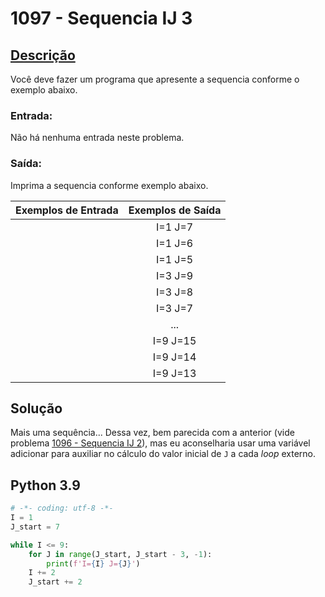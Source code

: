 # 1097 - Sequencia IJ 3

## [Descrição](https://www.beecrowd.com.br/judge/pt/problems/view/1097)

Você deve fazer um programa que apresente a sequencia conforme o exemplo abaixo.

### Entrada:
Não há nenhuma entrada neste problema.

### Saída:
Imprima a sequencia conforme exemplo abaixo.

| Exemplos de Entrada | Exemplos de Saída |
|---------------------|:-----------------:|
|                     |       I=1 J=7     |
|                     |       I=1 J=6     |
|                     |       I=1 J=5     |
|                     |       I=3 J=9     |
|                     |       I=3 J=8     |
|                     |       I=3 J=7     |
|                     |         ...       |
|                     |       I=9 J=15    |
|                     |       I=9 J=14    |
|                     |       I=9 J=13    |

## Solução

Mais uma sequência... Dessa vez, bem parecida com a anterior (vide problema [1096 - Sequencia IJ 2](../1096-SequenciaIJ2)), mas eu aconselharia usar uma variável adicionar para auxiliar no cálculo do valor inicial de `J` a cada *loop* externo.

## Python 3.9

```Python
# -*- coding: utf-8 -*-
I = 1
J_start = 7

while I <= 9:
    for J in range(J_start, J_start - 3, -1):
        print(f'I={I} J={J}')
    I += 2
    J_start += 2
```
